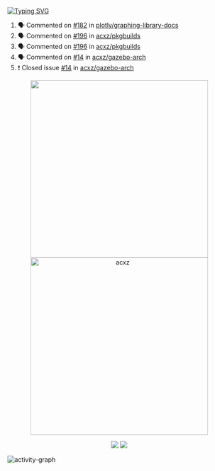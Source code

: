 [![Typing SVG](https://readme-typing-svg.herokuapp.com?size=16&color=AFFFA3&multiline=true&height=75&lines=contributing+to+robotics%2Faerospace%2Fml%2Fgpu+software;packaging+it+for+archlinux;ricer)](https://git.io/typing-svg)

<!--START_SECTION:activity-->
1. 🗣 Commented on [#182](https://github.com/plotly/graphing-library-docs/issues/182) in [plotly/graphing-library-docs](https://github.com/plotly/graphing-library-docs)
2. 🗣 Commented on [#196](https://github.com/acxz/pkgbuilds/issues/196) in [acxz/pkgbuilds](https://github.com/acxz/pkgbuilds)
3. 🗣 Commented on [#196](https://github.com/acxz/pkgbuilds/issues/196) in [acxz/pkgbuilds](https://github.com/acxz/pkgbuilds)
4. 🗣 Commented on [#14](https://github.com/acxz/gazebo-arch/issues/14) in [acxz/gazebo-arch](https://github.com/acxz/gazebo-arch)
5. ❗️ Closed issue [#14](https://github.com/acxz/gazebo-arch/issues/14) in [acxz/gazebo-arch](https://github.com/acxz/gazebo-arch)
<!--END_SECTION:activity-->

<p align="center">
  <img width="400em" src=https://github-readme-stats.vercel.app/api?username=acxz&include_all_commits=true&show_icons=true />
  <img width="400em" src="https://github-readme-streak-stats.herokuapp.com/?user=acxz&" alt="acxz" />
</p>

<p align="center">
  <img src=https://github-readme-stats.vercel.app/api/top-langs/?username=acxz&layout=compact />
  <img src=https://github-profile-trophy.vercel.app/?username=acxz&row=2&column=4 />
</p>

![activity-graph](https://activity-graph.herokuapp.com/graph?username=acxz&theme=aqua)
